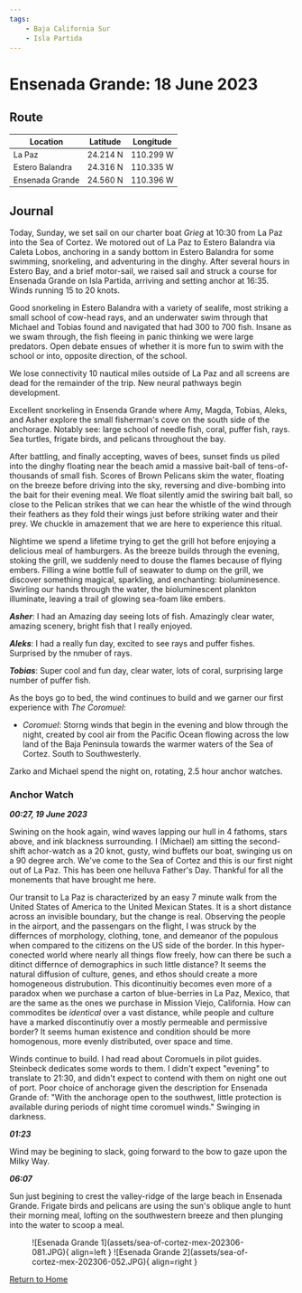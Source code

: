 ```yaml
---
tags:
    - Baja California Sur
    - Isla Partida
---
```


# Ensenada Grande: 18 June 2023

## Route

| Location | Latitude | Longitude |
|--|--|--|
| La Paz | 24.214 N | 110.299 W |
| Estero Balandra | 24.316 N | 110.335 W |
| Ensenada Grande | 24.560 N | 110.396 W |

## Journal

Today, Sunday, we set sail on our charter boat _Grieg_ at 10:30 from La Paz into the Sea of Cortez. We motored out of La Paz to Estero Balandra via Caleta Lobos, anchoring in a sandy bottom in Estero Balandra for some swimming, snorkeling, and adventuring in the dinghy. After several hours in Estero Bay, and a brief motor-sail, we raised sail and struck a course for Ensenada Grande on Isla Partida, arriving and setting anchor at 16:35. Winds running 15 to 20 knots.   

Good snorkeling in Estero Balandra with a variety of sealife, most striking a small school of cow-head rays, and an underwater swim through that Michael and Tobias found and navigated that had 300 to 700 fish. Insane as we swam through, the fish fleeing in panic thinking we were large predators. Open debate ensues of whether it is more fun to swim with the school or into, opposite direction, of the school.

We lose connectivity 10 nautical miles outside of La Paz and all screens are dead for the remainder of the trip. New neural pathways begin development.

Excellent snorkeling in Ensenda Grande where Amy, Magda, Tobias, Aleks, and Asher explore the small fisherman's cove on the south side of the anchorage. Notably see: large school of needle fish, coral, puffer fish, rays. Sea turtles, frigate birds, and pelicans throughout the bay.

After battling, and finally accepting, waves of bees, sunset finds us piled into the dinghy floating near the beach amid a massive bait-ball of tens-of-thousands of small fish. Scores of Brown Pelicans skim the water, floating on the breeze before driving into the sky, reversing and dive-bombing into the bait for their evening meal. We float silently amid the swiring bait ball, so close to the Pelican strikes that we can hear the whistle of the wind through their feathers as they fold their wings just before striking water and their prey. We chuckle in amazement that we are here to experience this ritual.

Nightime we spend a lifetime trying to get the grill hot before enjoying a delicious meal of hamburgers. As the breeze builds through the evening, stoking the grill, we suddenly need to douse the flames because of flying embers. Filling a wine bottle full of seawater to dump on the grill, we discover something magical, sparkling, and enchanting: bioluminesence. Swirling our hands through the water, the bioluminescent plankton illuminate, leaving a trail of glowing sea-foam like embers.

**_Asher_**: I had an Amazing day seeing lots of fish. Amazingly clear water, amazing scenery, bright fish that I really enjoyed.

**_Aleks_**: I had a really fun day, excited to see rays and puffer fishes. Surprised by the nmuber of rays.

**_Tobias_**: Super cool and fun day, clear water, lots of coral, surprising large number of puffer fish.

As the boys go to bed, the wind continues to build and we garner our first experience with _The Coromuel_:

- _Coromuel_: Storng winds that begin in the evening and blow through the night, created by cool air from the Pacific Ocean flowing across the low land of the Baja Peninsula towards the warmer waters of the Sea of Cortez. South to Southwesterly.

 Zarko and Michael spend the night on, rotating, 2.5 hour anchor watches.

### Anchor Watch

**_00:27, 19 June 2023_**

Swining on the hook again, wind waves lapping our hull in 4 fathoms, stars above, and ink blackness surrounding. I (Michael) am sitting the second-shift achor-watch as a 20 knot, gusty, wind buffets our boat, swinging us on a 90 degree arch. We've come to the Sea of Cortez and this is our first night out of La Paz. This has been one helluva Father's Day. Thankful for all the monements that have brought me here.

Our transit to La Paz is characterized by an easy 7 minute walk from the United States of America to the United Mexican States. It is a short distance across an invisible boundary, but the change is real. Observing the people in the airport, and the passengars on the flight, I was struck by the differnces of morphology, clothing, tone, and demeanor of the populous when compared to the citizens on the US side of the border. In this hyper-conected world where nearly all things flow freely, how can there be such a ditinct differnce of demographics in such little distance? It seems the natural diffusion of culture, genes, and ethos should create a more homogeneous distrubution. This dicontinuitiy becomes even more of a paradox when we purchase a carton of blue-berries in La Paz, Mexico, that are the same as the ones we purchase in Mission Viejo, California. How can commodites be _identical_ over a vast distance, while people and culture have a marked discontinutiy over a mostly permeable and permissive border? It seems human existence and condition should be more homogenous, more evenly distributed, over space and time.

Winds continue to build. I had read about Coromuels in pilot guides. Steinbeck dedicates some words to them. I didn't expect "evening" to translate to 21:30, and didn't expect to contend with them on night one out of port. Poor choice of anchorage given the description for Ensenada Grande of: "With the anchorage open to the southwest, little protection is available during periods of night time coromuel winds." Swinging in darkness.

**_01:23_**

Wind may be begining to slack, going forward to the bow to gaze upon the Milky Way.

**_06:07_**

Sun just begining to crest the valley-ridge of the large beach in Ensenada Grande. Frigate birds and pelicans are using the sun's oblique  angle to hunt their morning meal, lofting on the southwestern breeze and then plunging into the water to scoop a meal.    

<figure markdown>
  ![Esenada Grande 1](assets/sea-of-cortez-mex-202306-081.JPG){ align=left }
  ![Esenada Grande 2](assets/sea-of-cortez-mex-202306-052.JPG){ align=right }
</figure>

<!--- Below is navigation to home --->
 [Return to Home](index.md)